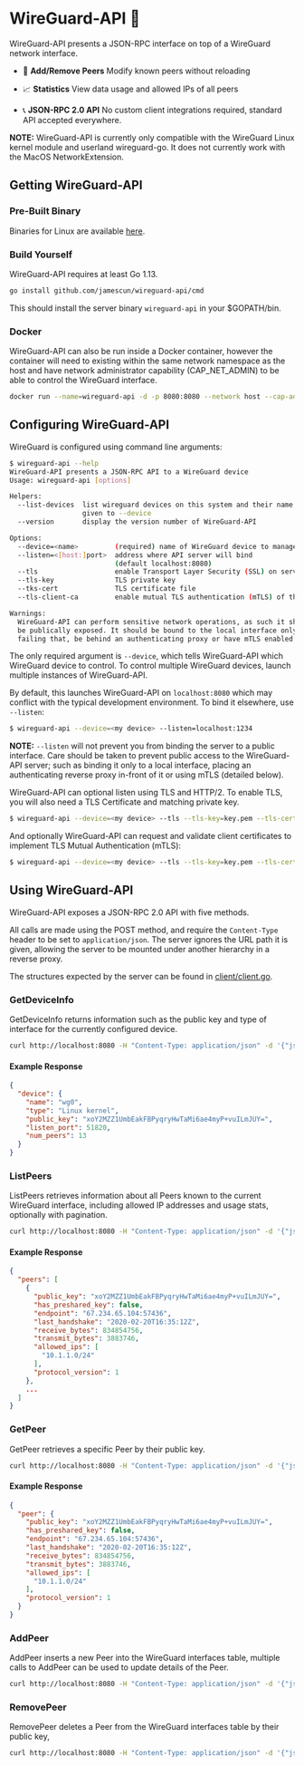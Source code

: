 # WireGuard-API 🔐

WireGuard-API presents a JSON-RPC interface on top of a WireGuard network interface.

* 💖 **Add/Remove Peers**
  Modify known peers without reloading

* 📈 **Statistics**
  View data usage and allowed IPs of all peers

* 📞 **JSON-RPC 2.0 API**
  No custom client integrations required, standard API accepted everywhere.

**NOTE:** WireGuard-API is currently only compatible with the WireGuard Linux kernel module and userland wireguard-go. It does not currently work with the MacOS NetworkExtension.


## Getting WireGuard-API

### Pre-Built Binary

Binaries for Linux are available [here](https://github.com/jamescun/wireguard-api/releases).

### Build Yourself

WireGuard-API requires at least Go 1.13.

```sh
go install github.com/jamescun/wireguard-api/cmd
```

This should install the server binary `wireguard-api` in your $GOPATH/bin.

### Docker

WireGuard-API can also be run inside a Docker container, however the container will need to existing within the same network namespace as the host and have network administrator capability (CAP_NET_ADMIN) to be able to control the WireGuard interface.

```sh
docker run --name=wireguard-api -d -p 8080:8080 --network host --cap-add NET_ADMIN james/wireguard-api:latest wireguard-api --device=<my device>
```


## Configuring WireGuard-API

WireGuard is configured using command line arguments:

```sh
$ wireguard-api --help
WireGuard-API presents a JSON-RPC API to a WireGuard device
Usage: wireguard-api [options]

Helpers:
  --list-devices  list wireguard devices on this system and their name to be
                  given to --device
  --version       display the version number of WireGuard-API

Options:
  --device=<name>         (required) name of WireGuard device to manager
  --listen=<[host:]port>  address where API server will bind
                          (default localhost:8080)
  --tls                   enable Transport Layer Security (SSL) on server
  --tls-key               TLS private key
  --tks-cert              TLS certificate file
  --tls-client-ca         enable mutual TLS authentication (mTLS) of the client

Warnings:
  WireGuard-API can perform sensitive network operations, as such it should not
  be publically exposed. It should be bound to the local interface only, or
  failing that, be behind an authenticating proxy or have mTLS enabled.
```

The only required argument is `--device`, which tells WireGuard-API which WireGuard device to control. To control multiple WireGuard devices, launch multiple instances of WireGuard-API.

By default, this launches WireGuard-API on `localhost:8080` which may conflict with the typical development environment. To bind it elsewhere, use `--listen`:

```sh
$ wireguard-api --device=<my device> --listen=localhost:1234
```

**NOTE:** `--listen` will not prevent you from binding the server to a public interface. Care should be taken to prevent public access to the WireGuard-API server; such as binding it only to a local interface, placing an authenticating reverse proxy in-front of it or using mTLS (detailed below).

WireGuard-API can optional listen using TLS and HTTP/2. To enable TLS, you will also need a TLS Certificate and matching private key.

```sh
$ wireguard-api --device=<my device> --tls --tls-key=key.pem --tls-cert=cert.pem
```

And optionally WireGuard-API can request and validate client certificates to implement TLS Mutual Authentication (mTLS):

```sh
$ wireguard-api --device=<my device> --tls --tls-key=key.pem --tls-cert=cert.pem --tls-client-ca=clientca.pem
```


## Using WireGuard-API

WireGuard-API exposes a JSON-RPC 2.0 API with five methods.

All calls are made using the POST method, and require the `Content-Type` header to be set to `application/json`. The server ignores the URL path it is given, allowing the server to be mounted under another hierarchy in a reverse proxy.

The structures expected by the server can be found in [client/client.go](client/client.go).


### GetDeviceInfo

GetDeviceInfo returns information such as the public key and type of interface for the currently configured device.

```sh
curl http://localhost:8080 -H "Content-Type: application/json" -d '{"jsonrpc": "2.0", "method": "GetDeviceInfo", "params": {}}'
```

#### Example Response

```json
{
  "device": {
    "name": "wg0",
    "type": "Linux kernel",
    "public_key": "xoY2MZZ1UmbEakFBPyqryHwTaMi6ae4myP+vuILmJUY=",
    "listen_port": 51820,
    "num_peers": 13
  }
}
```


### ListPeers

ListPeers retrieves information about all Peers known to the current WireGuard interface, including allowed IP addresses and usage stats, optionally with pagination.

```sh
curl http://localhost:8080 -H "Content-Type: application/json" -d '{"jsonrpc": "2.0", "method": "ListPeers", "params": {}}'
```

#### Example Response

```json
{
  "peers": [
    {
      "public_key": "xoY2MZZ1UmbEakFBPyqryHwTaMi6ae4myP+vuILmJUY=",
      "has_preshared_key": false,
      "endpoint": "67.234.65.104:57436",
      "last_handshake": "2020-02-20T16:35:12Z",
      "receive_bytes": 834854756,
      "transmit_bytes": 3883746,
      "allowed_ips": [
        "10.1.1.0/24"
      ],
      "protocol_version": 1
    },
    ...
  ]
}
```


### GetPeer

GetPeer retrieves a specific Peer by their public key.

```sh
curl http://localhost:8080 -H "Content-Type: application/json" -d '{"jsonrpc": "2.0", "method": "GetPeer", "params": {"public_key": "xoY2MZZ1UmbEakFBPyqryHwTaMi6ae4myP+vuILmJUY="}}'
```

#### Example Response

```json
{
  "peer": {
    "public_key": "xoY2MZZ1UmbEakFBPyqryHwTaMi6ae4myP+vuILmJUY=",
    "has_preshared_key": false,
    "endpoint": "67.234.65.104:57436",
    "last_handshake": "2020-02-20T16:35:12Z",
    "receive_bytes": 834854756,
    "transmit_bytes": 3883746,
    "allowed_ips": [
      "10.1.1.0/24"
    ],
    "protocol_version": 1
  }
}
```


### AddPeer

AddPeer inserts a new Peer into the WireGuard interfaces table, multiple calls to AddPeer can be used to update details of the Peer.

```sh
curl http://localhost:8080 -H "Content-Type: application/json" -d '{"jsonrpc": "2.0", "method": "AddPeer", "params": {"public_key": "xoY2MZZ1UmbEakFBPyqryHwTaMi6ae4myP+vuILmJUY=","allowed_ips": [ "10.1.1.0/24" ]}}'
```


### RemovePeer

RemovePeer deletes a Peer from the WireGuard interfaces table by their public key,

```sh
curl http://localhost:8080 -H "Content-Type: application/json" -d '{"jsonrpc": "2.0", "method": "RemovePeer", "params": {"public_key": "xoY2MZZ1UmbEakFBPyqryHwTaMi6ae4myP+vuILmJUY="}}'
```
